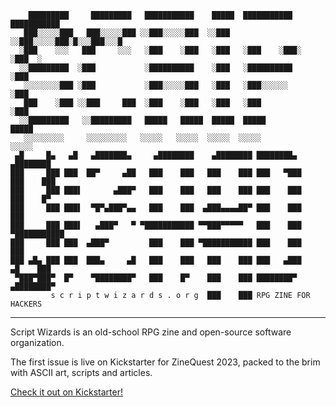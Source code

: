 ```
    █████████     █████████   ███████████    █████  ███████████  ███████████
   ███░░░░░███   ███░░░░░███ ░░███░░░░░███  ░░███  ░░███░░░░░███░█░░░███░░░█
  ░███    ░░░   ███     ░░░   ░███    ░███   ░███   ░███    ░███░   ░███  ░
  ░░█████████  ░███           ░██████████    ░███   ░██████████     ░███
   ░░░░░░░░███ ░███           ░███░░░░░███   ░███   ░███░░░░░░      ░███
   ███    ░███ ░░███     ███  ░███    ░███   ░███   ░███            ░███
  ░░█████████   ░░█████████   █████   █████  █████  █████           █████
   ░░░░░░░░░     ░░░░░░░░░   ░░░░░   ░░░░░  ░░░░░  ░░░░░           ░░░░░
 ▄█     █▄   ▄█   ▄███████▄     ▄████████    ▄████████ ████████▄     ▄████████
███     ███ ███  ██▀     ▄██   ███    ███   ███    ███ ███   ▀███   ███    ███
███     ███ ███▌       ▄███▀   ███    ███   ███    ███ ███    ███   ███    █▀
███     ███ ███▌  ▀█▀▄███▀▄▄   ███    ███  ▄███▄▄▄▄██▀ ███    ███   ███
███     ███ ███▌   ▄███▀   ▀ ▀███████████ ▀▀███▀▀▀▀▀   ███    ███ ▀███████████
███     ███ ███  ▄███▀         ███    ███ ▀███████████ ███    ███          ███
███ ▄█▄ ███ ███  ███▄     ▄█   ███    ███   ███    ███ ███   ▄███    ▄█    ███
 ▀███▀███▀  █▀    ▀████████▀   ███    █▀    ███    ███ ████████▀   ▄████████▀
         s c r i p t w i z a r d s . o r g  ███    ███ RPG ZINE FOR HACKERS
```
---

Script Wizards is an old-school RPG zine and open-source software organization.

The first issue is live on Kickstarter for ZineQuest 2023, packed to the brim with ASCII art, scripts and articles.

[Check it out on Kickstarter!](https://www.kickstarter.com/projects/script-wizards/script-wizards-rpg-zine-for-hackers?ref=esp9hz)
